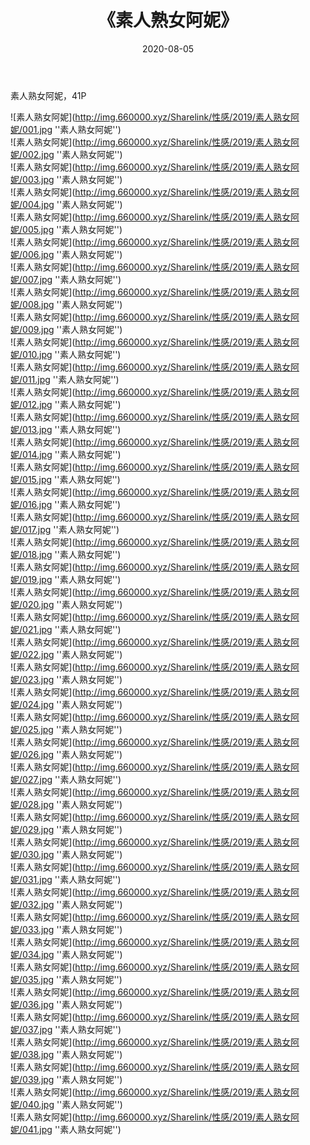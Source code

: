 ﻿---
layout: post
title:  《素人熟女阿妮》
date:   2020-08-05
img: http://img.660000.xyz/Sharelink/性感/2019/素人熟女阿妮/000.jpg
categories: [美女, 性感, 泳衣]
---

素人熟女阿妮，41P

![素人熟女阿妮](http://img.660000.xyz/Sharelink/性感/2019/素人熟女阿妮/001.jpg ''素人熟女阿妮'') <br>
![素人熟女阿妮](http://img.660000.xyz/Sharelink/性感/2019/素人熟女阿妮/002.jpg ''素人熟女阿妮'') <br>
![素人熟女阿妮](http://img.660000.xyz/Sharelink/性感/2019/素人熟女阿妮/003.jpg ''素人熟女阿妮'') <br>
![素人熟女阿妮](http://img.660000.xyz/Sharelink/性感/2019/素人熟女阿妮/004.jpg ''素人熟女阿妮'') <br>
![素人熟女阿妮](http://img.660000.xyz/Sharelink/性感/2019/素人熟女阿妮/005.jpg ''素人熟女阿妮'') <br>
![素人熟女阿妮](http://img.660000.xyz/Sharelink/性感/2019/素人熟女阿妮/006.jpg ''素人熟女阿妮'') <br>
![素人熟女阿妮](http://img.660000.xyz/Sharelink/性感/2019/素人熟女阿妮/007.jpg ''素人熟女阿妮'') <br>
![素人熟女阿妮](http://img.660000.xyz/Sharelink/性感/2019/素人熟女阿妮/008.jpg ''素人熟女阿妮'') <br>
![素人熟女阿妮](http://img.660000.xyz/Sharelink/性感/2019/素人熟女阿妮/009.jpg ''素人熟女阿妮'') <br>
![素人熟女阿妮](http://img.660000.xyz/Sharelink/性感/2019/素人熟女阿妮/010.jpg ''素人熟女阿妮'') <br>
![素人熟女阿妮](http://img.660000.xyz/Sharelink/性感/2019/素人熟女阿妮/011.jpg ''素人熟女阿妮'') <br>
![素人熟女阿妮](http://img.660000.xyz/Sharelink/性感/2019/素人熟女阿妮/012.jpg ''素人熟女阿妮'') <br>
![素人熟女阿妮](http://img.660000.xyz/Sharelink/性感/2019/素人熟女阿妮/013.jpg ''素人熟女阿妮'') <br>
![素人熟女阿妮](http://img.660000.xyz/Sharelink/性感/2019/素人熟女阿妮/014.jpg ''素人熟女阿妮'') <br>
![素人熟女阿妮](http://img.660000.xyz/Sharelink/性感/2019/素人熟女阿妮/015.jpg ''素人熟女阿妮'') <br>
![素人熟女阿妮](http://img.660000.xyz/Sharelink/性感/2019/素人熟女阿妮/016.jpg ''素人熟女阿妮'') <br>
![素人熟女阿妮](http://img.660000.xyz/Sharelink/性感/2019/素人熟女阿妮/017.jpg ''素人熟女阿妮'') <br>
![素人熟女阿妮](http://img.660000.xyz/Sharelink/性感/2019/素人熟女阿妮/018.jpg ''素人熟女阿妮'') <br>
![素人熟女阿妮](http://img.660000.xyz/Sharelink/性感/2019/素人熟女阿妮/019.jpg ''素人熟女阿妮'') <br>
![素人熟女阿妮](http://img.660000.xyz/Sharelink/性感/2019/素人熟女阿妮/020.jpg ''素人熟女阿妮'') <br>
![素人熟女阿妮](http://img.660000.xyz/Sharelink/性感/2019/素人熟女阿妮/021.jpg ''素人熟女阿妮'') <br>
![素人熟女阿妮](http://img.660000.xyz/Sharelink/性感/2019/素人熟女阿妮/022.jpg ''素人熟女阿妮'') <br>
![素人熟女阿妮](http://img.660000.xyz/Sharelink/性感/2019/素人熟女阿妮/023.jpg ''素人熟女阿妮'') <br>
![素人熟女阿妮](http://img.660000.xyz/Sharelink/性感/2019/素人熟女阿妮/024.jpg ''素人熟女阿妮'') <br>
![素人熟女阿妮](http://img.660000.xyz/Sharelink/性感/2019/素人熟女阿妮/025.jpg ''素人熟女阿妮'') <br>
![素人熟女阿妮](http://img.660000.xyz/Sharelink/性感/2019/素人熟女阿妮/026.jpg ''素人熟女阿妮'') <br>
![素人熟女阿妮](http://img.660000.xyz/Sharelink/性感/2019/素人熟女阿妮/027.jpg ''素人熟女阿妮'') <br>
![素人熟女阿妮](http://img.660000.xyz/Sharelink/性感/2019/素人熟女阿妮/028.jpg ''素人熟女阿妮'') <br>
![素人熟女阿妮](http://img.660000.xyz/Sharelink/性感/2019/素人熟女阿妮/029.jpg ''素人熟女阿妮'') <br>
![素人熟女阿妮](http://img.660000.xyz/Sharelink/性感/2019/素人熟女阿妮/030.jpg ''素人熟女阿妮'') <br>
![素人熟女阿妮](http://img.660000.xyz/Sharelink/性感/2019/素人熟女阿妮/031.jpg ''素人熟女阿妮'') <br>
![素人熟女阿妮](http://img.660000.xyz/Sharelink/性感/2019/素人熟女阿妮/032.jpg ''素人熟女阿妮'') <br>
![素人熟女阿妮](http://img.660000.xyz/Sharelink/性感/2019/素人熟女阿妮/033.jpg ''素人熟女阿妮'') <br>
![素人熟女阿妮](http://img.660000.xyz/Sharelink/性感/2019/素人熟女阿妮/034.jpg ''素人熟女阿妮'') <br>
![素人熟女阿妮](http://img.660000.xyz/Sharelink/性感/2019/素人熟女阿妮/035.jpg ''素人熟女阿妮'') <br>
![素人熟女阿妮](http://img.660000.xyz/Sharelink/性感/2019/素人熟女阿妮/036.jpg ''素人熟女阿妮'') <br>
![素人熟女阿妮](http://img.660000.xyz/Sharelink/性感/2019/素人熟女阿妮/037.jpg ''素人熟女阿妮'') <br>
![素人熟女阿妮](http://img.660000.xyz/Sharelink/性感/2019/素人熟女阿妮/038.jpg ''素人熟女阿妮'') <br>
![素人熟女阿妮](http://img.660000.xyz/Sharelink/性感/2019/素人熟女阿妮/039.jpg ''素人熟女阿妮'') <br>
![素人熟女阿妮](http://img.660000.xyz/Sharelink/性感/2019/素人熟女阿妮/040.jpg ''素人熟女阿妮'') <br>
![素人熟女阿妮](http://img.660000.xyz/Sharelink/性感/2019/素人熟女阿妮/041.jpg ''素人熟女阿妮'') <br>
